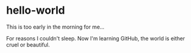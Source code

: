 # hello-world
This is too early in the morning for me...

For reasons I couldn't sleep. Now I'm learning GitHub, the world is either cruel or beautiful.

